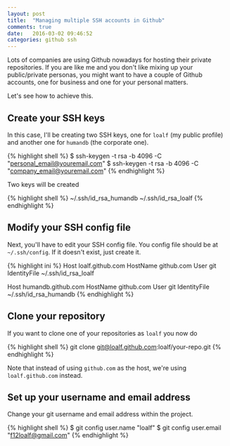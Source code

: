 ```yaml
---
layout: post
title:  "Managing multiple SSH accounts in Github"
comments: true
date:   2016-03-02 09:46:52
categories: github ssh
---
```


<p>
Lots of companies are using Github nowadays for hosting their private repositories.
If you are like me and you don't like mixing up your public/private personas, you
might want to have a couple of Github accounts, one for business and one for your
personal matters.
</p>

<p>
Let's see how to achieve this.
</p>

<h2>Create your SSH keys</h2>
In this case, I'll be creating two SSH keys, one for <code>loalf</code> (my public profile)
and another one for <code>humandb</code> (the corporate one).

{% highlight shell %}
$ ssh-keygen -t rsa -b 4096 -C "personal_email@youremail.com"
$ ssh-keygen -t rsa -b 4096 -C "company_email@youremail.com"
{% endhighlight %}

Two keys will be created

{% highlight shell %}
~/.ssh/id_rsa_humandb
~/.ssh/id_rsa_loalf
{% endhighlight %}

<h2>Modify your SSH config file</h2>
Next, you'll have to edit your SSH config file. You config file should be at <code>
~/.ssh/config</code>. If it doesn't exist, just create it.

{% highlight ini %}
Host loalf.github.com
    HostName github.com
    User git
    IdentityFile ~/.ssh/id_rsa_loalf

Host humandb.github.com
    HostName github.com
    User git
    IdentityFile ~/.ssh/id_rsa_humandb
{% endhighlight %}

<h2>Clone your repository</h2>
If you want to clone one of your repositories as <code>loalf</code> you now do

{% highlight shell %}
git clone git@loalf.github.com:loalf/your-repo.git
{% endhighlight %}

Note that instead of using <code>github.com</code> as the host, we're using
<code>loalf.github.com</code> instead.

<h2>Set up your username and email address</h2>
Change your git username and email address within the project.

{% highlight shell %}
$ git config user.name "loalf"
$ git config user.email "f12loalf@gmail.com"
{% endhighlight %}
